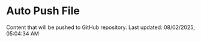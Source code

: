 # Auto Push File

Content that will be pushed to GitHub repository.
Last updated: 08/02/2025, 05:04:34 AM